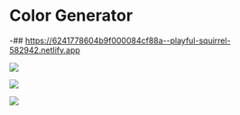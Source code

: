 # Color Generator

-## https://6241778604b9f000084cf88a--playful-squirrel-582942.netlify.app

![](https://i.hizliresim.com/trgqetz.PNG)

![](https://i.hizliresim.com/cykrdk6.PNG)

![](https://i.hizliresim.com/67u0tbm.PNG)
